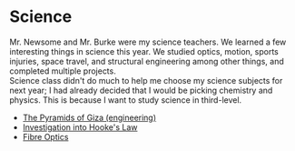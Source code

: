 <html>
  <h1>Science</h1>
  <body>  
    <p>Mr. Newsome and Mr. Burke were my science teachers. We learned a few interesting things in science this year. We studied optics, motion, sports injuries, space travel, and structural engineering among other things, and completed multiple projects.<br>Science class didn't do much to help me choose my science subjects for next year; I had already decided that I would be picking chemistry and physics. This is because I want to study science in third-level.</p>
    <ul>
      <li><a href = "https://docs.google.com/presentation/d/1odDrNgkPlOQfo-WyViJG1BjHlhhn2LIi8TVQFghkY3w/pub?start=true&loop=true&delayms=10000&embed=true" target = "_blank">The Pyramids of Giza (engineering)</a></li>
      <li><a href = "https://docs.google.com/document/d/1J9bUqtNkg9YjPM0LYdVD3GDUVqygUdhvO87M-o2Qg9M/pub" target = "_blank">Investigation into Hooke's Law</a></li>
      <li><a href = "https://docs.google.com/document/d/1gvH-djMUu3C4SltR1nNqG9tT-Nk29bhMxyVDyrKRIJ4/pub" target = "_blank">Fibre Optics</a></li>
    </ul>
  </body>
</html>

